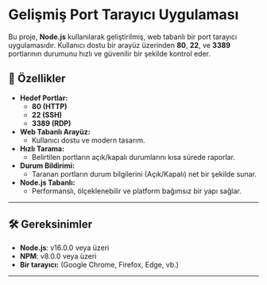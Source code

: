 # Gelişmiş Port Tarayıcı Uygulaması

Bu proje, **Node.js** kullanılarak geliştirilmiş, web tabanlı bir port tarayıcı uygulamasıdır. Kullanıcı dostu bir arayüz üzerinden **80**, **22**, ve **3389** portlarının durumunu hızlı ve güvenilir bir şekilde kontrol eder.

## 🚀 Özellikler

- **Hedef Portlar:**
  - **80 (HTTP)**
  - **22 (SSH)**
  - **3389 (RDP)**
- **Web Tabanlı Arayüz:**
  - Kullanıcı dostu ve modern tasarım.
- **Hızlı Tarama:**
  - Belirtilen portların açık/kapalı durumlarını kısa sürede raporlar.
- **Durum Bildirimi:**
  - Taranan portların durum bilgilerini (Açık/Kapalı) net bir şekilde sunar.
- **Node.js Tabanlı:**
  - Performanslı, ölçeklenebilir ve platform bağımsız bir yapı sağlar.

---

## 🛠️ Gereksinimler

- **Node.js**: v16.0.0 veya üzeri
- **NPM**: v8.0.0 veya üzeri
- **Bir tarayıcı:** (Google Chrome, Firefox, Edge, vb.)

---